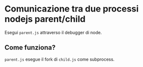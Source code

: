 # Comunicazione tra due processi nodejs parent/child

Esegui `parent.js` attraverso il debugger di node.

## Come funziona?

`parent.js` esegue il fork di `child.js` come subprocess.